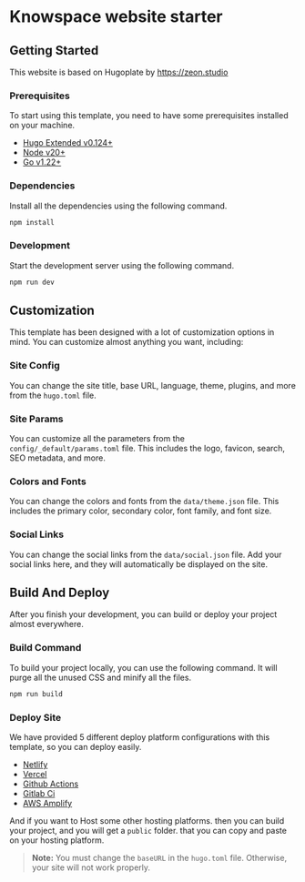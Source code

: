 # Knowspace website starter

## Getting Started

This website is based on Hugoplate by https://zeon.studio

### Prerequisites

To start using this template, you need to have some prerequisites installed on your machine.

- [Hugo Extended v0.124+](https://gohugo.io/installation/)
- [Node v20+](https://nodejs.org/en/download/)
- [Go v1.22+](https://go.dev/doc/install)

### Dependencies

Install all the dependencies using the following command.

```bash
npm install
```

### Development

Start the development server using the following command.

```bash
npm run dev
```

## Customization

This template has been designed with a lot of customization options in mind. You can customize almost anything you want, including:

### Site Config

You can change the site title, base URL, language, theme, plugins, and more from the `hugo.toml` file.

### Site Params

You can customize all the parameters from the `config/_default/params.toml` file. This includes the logo, favicon, search, SEO metadata, and more.

### Colors and Fonts

You can change the colors and fonts from the `data/theme.json` file. This includes the primary color, secondary color, font family, and font size.

###  Social Links

You can change the social links from the `data/social.json` file. Add your social links here, and they will automatically be displayed on the site.


## Build And Deploy

After you finish your development, you can build or deploy your project almost everywhere.

### Build Command

To build your project locally, you can use the following command. It will purge all the unused CSS and minify all the files.

```bash
npm run build
```

### Deploy Site

We have provided 5 different deploy platform configurations with this template, so you can deploy easily.

- [Netlify](https://www.netlify.com/)
- [Vercel](https://vercel.com/)
- [Github Actions](https://github.com/features/actions)
- [Gitlab Ci](https://docs.gitlab.com/ee/ci/)
- [AWS Amplify](https://aws.amazon.com/amplify/)

And if you want to Host some other hosting platforms. then you can build your project, and you will get a `public` folder. that you can copy and paste on your hosting platform.

> **Note:** You must change the `baseURL` in the `hugo.toml` file. Otherwise, your site will not work properly.

